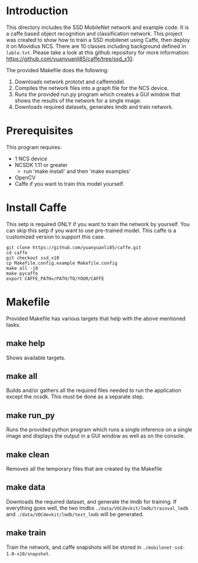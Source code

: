 # Introduction
This directory includes the SSD MobileNet network and example code.  It is a caffe based object recognition and classification network.  This project was created to show how to train a SSD mobilenet using Caffe, then deploy it on Movidius NCS. There are 10 classes including background defined in `lable.txt`.  Please take a look at this github repository for more information: https://github.com/yuanyuanli85/caffe/tree/ssd_x10.

The provided Makefile does the following:
1. Downloads network prototxt and caffemodel.
2. Compiles the network files into a graph file for the NCS device.
3. Runs the provided run.py program which creates a GUI window that shows the results of the network for a single image.
4. Downloads required datasets, generates lmdb and train network.

# Prerequisites
This program requires:
- 1 NCS device
- NCSDK 1.11 or greater
	- run 'make install' and then 'make examples'
- OpenCV
- Caffe if you want to train this model yourself.

# Install Caffe
This setp is required ONLY if you want to train the network by yourself. You can skip this setp if you want to use pre-trained model. This caffe is a customized version to support this case.

```
git clone https://github.com/yuanyuanli85/caffe.git
cd caffe
git checkout ssd_x10
cp Makefile.config.example Makefile.config
make all -j8
make pycaffe
export CAFFE_PATH=/PATH/TO/YOUR/CAFFE
```

# Makefile
Provided Makefile has various targets that help with the above mentioned tasks.

## make help
Shows available targets.

## make all
Builds and/or gathers all the required files needed to run the application except the ncsdk.  This must be done as a separate step.

## make run_py
Runs the provided python program which runs a single inference on a single image and displays the output in a GUI window as well as on the console.

## make clean
Removes all the temporary files that are created by the Makefile

## make data
Downloads the required dataset, and generate the lmdb for training. If everything goes well, the two lmdbs `./data/VOCdevkit/lmdb/trainval_lmdb` and `./data/VOCdevkit/lmdb/test_lmdb` will be generated.

## make train
Train the network, and caffe snapshots will be stored in `./mobilenet-ssd-1.0-x10/snapshot`.

